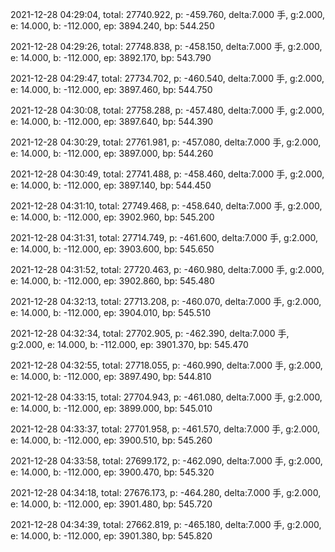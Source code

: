 2021-12-28 04:29:04, total: 27740.922, p: -459.760, delta:7.000 手, g:2.000, e: 14.000, b: -112.000, ep: 3894.240, bp: 544.250

2021-12-28 04:29:26, total: 27748.838, p: -458.150, delta:7.000 手, g:2.000, e: 14.000, b: -112.000, ep: 3892.170, bp: 543.790

2021-12-28 04:29:47, total: 27734.702, p: -460.540, delta:7.000 手, g:2.000, e: 14.000, b: -112.000, ep: 3897.460, bp: 544.750

2021-12-28 04:30:08, total: 27758.288, p: -457.480, delta:7.000 手, g:2.000, e: 14.000, b: -112.000, ep: 3897.640, bp: 544.390

2021-12-28 04:30:29, total: 27761.981, p: -457.080, delta:7.000 手, g:2.000, e: 14.000, b: -112.000, ep: 3897.000, bp: 544.260

2021-12-28 04:30:49, total: 27741.488, p: -458.460, delta:7.000 手, g:2.000, e: 14.000, b: -112.000, ep: 3897.140, bp: 544.450

2021-12-28 04:31:10, total: 27749.468, p: -458.640, delta:7.000 手, g:2.000, e: 14.000, b: -112.000, ep: 3902.960, bp: 545.200

2021-12-28 04:31:31, total: 27714.749, p: -461.600, delta:7.000 手, g:2.000, e: 14.000, b: -112.000, ep: 3903.600, bp: 545.650

2021-12-28 04:31:52, total: 27720.463, p: -460.980, delta:7.000 手, g:2.000, e: 14.000, b: -112.000, ep: 3902.860, bp: 545.480

2021-12-28 04:32:13, total: 27713.208, p: -460.070, delta:7.000 手, g:2.000, e: 14.000, b: -112.000, ep: 3904.010, bp: 545.510

2021-12-28 04:32:34, total: 27702.905, p: -462.390, delta:7.000 手, g:2.000, e: 14.000, b: -112.000, ep: 3901.370, bp: 545.470

2021-12-28 04:32:55, total: 27718.055, p: -460.990, delta:7.000 手, g:2.000, e: 14.000, b: -112.000, ep: 3897.490, bp: 544.810

2021-12-28 04:33:15, total: 27704.943, p: -461.080, delta:7.000 手, g:2.000, e: 14.000, b: -112.000, ep: 3899.000, bp: 545.010

2021-12-28 04:33:37, total: 27701.958, p: -461.570, delta:7.000 手, g:2.000, e: 14.000, b: -112.000, ep: 3900.510, bp: 545.260

2021-12-28 04:33:58, total: 27699.172, p: -462.090, delta:7.000 手, g:2.000, e: 14.000, b: -112.000, ep: 3900.470, bp: 545.320

2021-12-28 04:34:18, total: 27676.173, p: -464.280, delta:7.000 手, g:2.000, e: 14.000, b: -112.000, ep: 3901.480, bp: 545.720

2021-12-28 04:34:39, total: 27662.819, p: -465.180, delta:7.000 手, g:2.000, e: 14.000, b: -112.000, ep: 3901.380, bp: 545.820